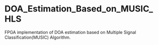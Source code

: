 # DOA_Estimation_Based_on_MUSIC_HLS
FPGA implementation of DOA estimation based on Multiple Signal Classification(MUSIC) Algorithm.
